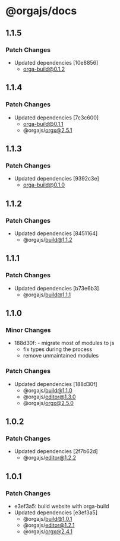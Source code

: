 # @orgajs/docs

## 1.1.5

### Patch Changes

- Updated dependencies [10e8856]
  - orga-build@0.1.2

## 1.1.4

### Patch Changes

- Updated dependencies [7c3c600]
  - orga-build@0.1.1
  - @orgajs/orgx@2.5.1

## 1.1.3

### Patch Changes

- Updated dependencies [9392c3e]
  - orga-build@0.1.0

## 1.1.2

### Patch Changes

- Updated dependencies [8451164]
  - @orgajs/build@1.1.2

## 1.1.1

### Patch Changes

- Updated dependencies [b73e6b3]
  - @orgajs/build@1.1.1

## 1.1.0

### Minor Changes

- 188d30f: - migrate most of modules to js
  - fix types during the process
  - remove unmaintained modules

### Patch Changes

- Updated dependencies [188d30f]
  - @orgajs/build@1.1.0
  - @orgajs/editor@1.3.0
  - @orgajs/orgx@2.5.0

## 1.0.2

### Patch Changes

- Updated dependencies [2f7b62d]
  - @orgajs/editor@1.2.2

## 1.0.1

### Patch Changes

- e3ef3a5: build website with orga-build
- Updated dependencies [e3ef3a5]
  - @orgajs/build@1.0.1
  - @orgajs/editor@1.2.1
  - @orgajs/orgx@2.4.1
